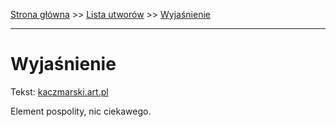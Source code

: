 [Strona główna](../index.md) >> [Lista utworów](../list.md) >> [Wyjaśnienie](653.md)

---

# Wyjaśnienie

Tekst: [kaczmarski.art.pl](https://www.kaczmarski.art.pl/tworczosc/wiersze/wyjasnienie/)

Element pospolity, nic ciekawego.